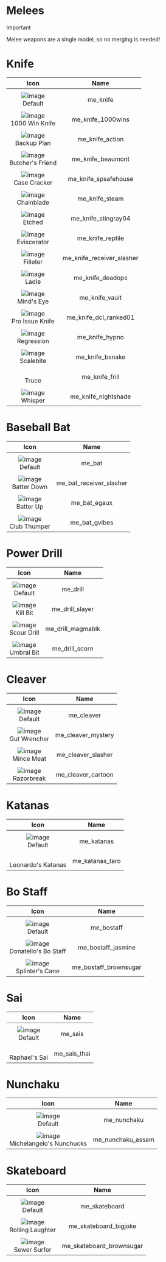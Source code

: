 # Melees

> [!IMPORTANT]
> Melee weapons are a single model, so no merging is needed!
>




# Knife

| Icon | Name |
| :--: | :--: | 
| | | | | 
![image](https://github.com/user-attachments/assets/1bad4af4-a61e-46cf-8511-d16f0e8902dc) <br> Default | me_knife  | 
| | | | | 
![image](https://github.com/user-attachments/assets/98d33978-4252-442e-99f2-2b0175277d54) <br> 1000 Win Knife | me_knife_1000wins  | 
| | | | | 
![image](https://github.com/user-attachments/assets/71176b63-b385-48bd-9081-c3c01682e8e2) <br> Backup Plan | me_knife_action  | 
| | | | | 
![image](https://github.com/user-attachments/assets/915cc838-fa47-4a78-9417-b0434b530c48)  <br> Butcher's Friend |  me_knife_beaumont | 
| | | | | 
![image](https://github.com/user-attachments/assets/37281918-d70f-43fa-bff1-9777719f13cd)  <br> Case Cracker | me_knife_spsafehouse | 
| | | | | 
![image](https://github.com/user-attachments/assets/d959de98-a2bc-483b-97f1-f91f57f28586)  <br> Chainblade | me_knife_steam  | 
| | | | | 
![image](https://github.com/user-attachments/assets/2300a888-29d3-4379-941c-4f5c22a742d2)  <br> Etched | me_knife_stingray04 | 
| | | | | 
![image](https://github.com/user-attachments/assets/3e652608-318f-4d87-b521-9288277bbd40)  <br> Eviscerator | me_knife_reptile  | 
| | | | | 
![image](https://github.com/user-attachments/assets/9bba09e0-2f8c-46b7-af03-95a7b8c5207e)  <br> Filleter | me_knife_receiver_slasher  | 
| | | | | 
![image](https://github.com/user-attachments/assets/b36e881a-d129-41db-82f1-af00477dd889)  <br> Ladle | me_knife_deadops  | 
| | | | | 
 ![image](https://github.com/user-attachments/assets/be888b8b-a2d0-4201-963b-f767612cc035)  <br> Mind's Eye | me_knife_vault  | 
| | | | | 
 ![image](https://github.com/user-attachments/assets/724e4b87-3c9a-458c-8f71-82f7437bbb35)  <br> Pro Issue Knife | me_knife_dcl_ranked01  | 
| | | | | 
 ![image](https://github.com/user-attachments/assets/bc3b7dd3-9f28-492c-8724-41a69d6e774a)  <br> Regression | me_knife_hypno  | 
| | | | |
 ![image](https://github.com/user-attachments/assets/0a438963-31bf-4fde-a12c-a6aabfe5de42)  <br> Scalebite | me_knife_bsnake  | 
| | | | | 
<br> Truce | me_knife_frill  | 
| | | | | 
![image](https://github.com/user-attachments/assets/727a07ce-7f21-4dc4-b7db-1797564b1937)  <br> Whisper | me_knife_nightshade   | 



# Baseball Bat

| Icon | Name |
| :--: | :--: | 
| | | | | 
![image](https://github.com/user-attachments/assets/aa43f146-fd5b-4ed9-a838-0a307d62000d)  <br> Default | me_bat  | 
| | | | | 
![image](https://github.com/user-attachments/assets/ab000d55-2b73-4fd5-a583-c7743d05a652)  <br> Batter Down | me_bat_receiver_slasher  | 
| | | | | 
![image](https://github.com/user-attachments/assets/3cef4c5c-9184-49d2-ad60-903bc516b548)  <br> Batter Up | me_bat_egaux  | 
| | | | | 
![image](https://github.com/user-attachments/assets/ebf43232-d866-45b5-b8e9-6d14dd823f04)  <br> Club Thumper | me_bat_gvibes  | 



# Power Drill 

| Icon | Name |
| :--: | :--: | 
| | | | | 
| ![image](https://github.com/user-attachments/assets/87963860-b705-48c5-98a3-f191d393fd90)  <br> Default | me_drill |
| | | | | 
| ![image](https://github.com/user-attachments/assets/f7e9b2df-fa49-45dd-9140-e998917927d6) <br> Kill Bit | me_drill_slayer | 
| | | | | 
| ![image](https://github.com/user-attachments/assets/da2b8a6c-057d-4d73-8246-dd17404231ec)  <br> Scour Drill| me_drill_magmablk |
| | | | | 
| ![image](https://github.com/user-attachments/assets/ca6e2628-b3a3-4d3c-9c5b-94d073c5cf51)  <br>  Umbral Bit | me_drill_scorn | 


# Cleaver

| Icon | Name |
| :--: | :--: | 
| | | | | 
| ![image](https://github.com/user-attachments/assets/b0e12fd2-4b40-4b8b-b238-f4399cf4aef2) <br> Default | me_cleaver |
| | | | | 
| ![image](https://github.com/user-attachments/assets/b31dc1a9-f307-4e6d-b8a5-586d7c988db9) <br> Gut Wrencher | me_cleaver_mystery |
| | | | | 
| ![image](https://github.com/user-attachments/assets/d11323d0-5f9b-41ab-9379-7c2a5964c352) <br> Mince Meat | me_cleaver_slasher |
| | | | | 
| ![image](https://github.com/user-attachments/assets/beb93d18-4148-48d4-b642-3136d006dd72) <br> Razorbreak | me_cleaver_cartoon |



# Katanas

| Icon | Name |
| :--: | :--: | 
| | | | | 
| ![image](https://github.com/user-attachments/assets/759adb92-210d-4b7a-8c05-7d43e404ae96) <br> Default | me_katanas |
| | | | | 
| <br> Leonardo's Katanas | me_katanas_taro | 



# Bo Staff 

| Icon | Name |
| :--: | :--: | 
| | | | | 
| ![image](https://github.com/user-attachments/assets/c9379681-43ca-4a2a-b128-48348ae3cb7c) <br> Default | me_bostaff |
| | | | | 
| ![image](https://github.com/user-attachments/assets/00ea7e0e-f837-4d45-9063-08a9c9f283ec) <br> Donatello's Bo Staff | me_bostaff_jasmine |
| | | | | 
| ![image](https://github.com/user-attachments/assets/b754716f-c598-43e1-8c19-804c3f756c50) <br> Splinter's Cane | me_bostaff_brownsugar |



# Sai
| Icon | Name |
| :--: | :--: | 
| | | | | 
| ![image](https://github.com/user-attachments/assets/7a1b9576-471b-495b-9081-5d1ba3849806) <br> Default | me_sais |
| | | | | 
|  <br> Raphael's Sai | me_sais_thai | 



# Nunchaku

| Icon | Name |
| :--: | :--: | 
| | | | | 
| ![image](https://github.com/user-attachments/assets/27dd9eb7-376d-41a2-acac-b2b8aa69b254) <br> Default | me_nunchaku |
| | | | | 
| ![image](https://github.com/user-attachments/assets/5505c233-c05d-4d57-bab6-e9ea506bc0c5) <br> Michelangelo's Nunchucks | me_nunchaku_assam |



# Skateboard 

| Icon | Name |
| :--: | :--: | 
| | | | | 
| ![image](https://github.com/user-attachments/assets/132fd759-d51c-4a53-8ab8-887f18c5aa3f) <br> Default | me_skateboard  | 
| | | | | 
| ![image](https://github.com/user-attachments/assets/9c78f976-fff2-4f98-a2d8-6a3f794d203a) <br> Rolling Laughter | me_skateboard_bigjoke
| | | | | 
| ![image](https://github.com/user-attachments/assets/c64e114f-6770-4a42-be57-ae543fb16cb5) <br> Sewer Surfer | me_skateboard_brownsugar |




